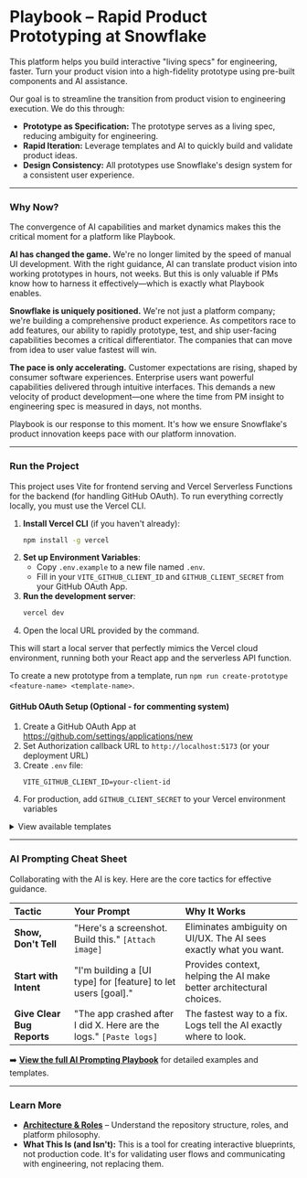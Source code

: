 # Playbook – Rapid Product Prototyping at Snowflake

This platform helps you build interactive "living specs" for engineering, faster. Turn your product vision into a high-fidelity prototype using pre-built components and AI assistance.

Our goal is to streamline the transition from product vision to engineering execution. We do this through:
-   **Prototype as Specification:** The prototype serves as a living spec, reducing ambiguity for engineering.
-   **Rapid Iteration:** Leverage templates and AI to quickly build and validate product ideas.
-   **Design Consistency:** All prototypes use Snowflake's design system for a consistent user experience.

---

### Why Now?

The convergence of AI capabilities and market dynamics makes this the critical moment for a platform like Playbook.

**AI has changed the game.** We're no longer limited by the speed of manual UI development. With the right guidance, AI can translate product vision into working prototypes in hours, not weeks. But this is only valuable if PMs know how to harness it effectively—which is exactly what Playbook enables.

**Snowflake is uniquely positioned.** We're not just a platform company; we're building a comprehensive product experience. As competitors race to add features, our ability to rapidly prototype, test, and ship user-facing capabilities becomes a critical differentiator. The companies that can move from idea to user value fastest will win.

**The pace is only accelerating.** Customer expectations are rising, shaped by consumer software experiences. Enterprise users want powerful capabilities delivered through intuitive interfaces. This demands a new velocity of product development—one where the time from PM insight to engineering spec is measured in days, not months.

Playbook is our response to this moment. It's how we ensure Snowflake's product innovation keeps pace with our platform innovation.

---

### Run the Project

This project uses Vite for frontend serving and Vercel Serverless Functions for the backend (for handling GitHub OAuth). To run everything correctly locally, you must use the Vercel CLI.

1.  **Install Vercel CLI** (if you haven't already):
    ```bash
    npm install -g vercel
    ```
2.  **Set up Environment Variables**:
    -   Copy `.env.example` to a new file named `.env`.
    -   Fill in your `VITE_GITHUB_CLIENT_ID` and `GITHUB_CLIENT_SECRET` from your GitHub OAuth App.
3.  **Run the development server**:
    ```bash
    vercel dev
    ```
4.  Open the local URL provided by the command.

This will start a local server that perfectly mimics the Vercel cloud environment, running both your React app and the serverless API function.

To create a new prototype from a template, run `npm run create-prototype <feature-name> <template-name>`.

#### GitHub OAuth Setup (Optional - for commenting system)

1. Create a GitHub OAuth App at https://github.com/settings/applications/new
2. Set Authorization callback URL to `http://localhost:5173` (or your deployment URL)
3. Create `.env` file:
   ```
   VITE_GITHUB_CLIENT_ID=your-client-id
   ```
4. For production, add `GITHUB_CLIENT_SECRET` to your Vercel environment variables

<details>
<summary>View available templates</summary>

| Template | Description | Best For |
| :--- | :--- | :--- |
| `wizard-flow` | Multi-step wizard interfaces | Setup flows, configurations, onboarding |
| `data-explorer` | Data browsing and filtering | File browsers, table views, search results |
| `service-dashboard` | Service management panels | Status pages, monitoring, settings |

</details>

---

### AI Prompting Cheat Sheet

Collaborating with the AI is key. Here are the core tactics for effective guidance.

| Tactic | Your Prompt | Why It Works |
| :--- | :--- | :--- |
| **Show, Don't Tell** | "Here's a screenshot. Build this." `[Attach image]` | Eliminates ambiguity on UI/UX. The AI sees exactly what you want. |
| **Start with Intent** | "I'm building a [UI type] for [feature] to let users [goal]." | Provides context, helping the AI make better architectural choices. |
| **Give Clear Bug Reports** | "The app crashed after I did X. Here are the logs." `[Paste logs]` | The fastest way to a fix. Logs tell the AI exactly where to look. |

➡️ **[View the full AI Prompting Playbook](./PROMPTING_PLAYBOOK.md)** for detailed examples and templates.

---

### Learn More

-   **[Architecture & Roles](./ARCHITECTURE.md)** – Understand the repository structure, roles, and platform philosophy.
-   **What This Is (and Isn't):** This is a tool for creating interactive blueprints, not production code. It's for validating user flows and communicating with engineering, not replacing them.